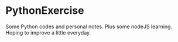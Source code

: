 # PythonExercise
Some Python codes and personal notes. Plus some nodeJS learning. <br>
Hoping to improve a little everyday.
